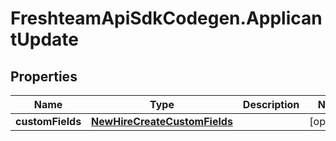 # FreshteamApiSdkCodegen.ApplicantUpdate

## Properties

| Name             | Type                                                          | Description | Notes      |
| ---------------- | ------------------------------------------------------------- | ----------- | ---------- |
| **customFields** | [**NewHireCreateCustomFields**](NewHireCreateCustomFields.md) |             | [optional] |
